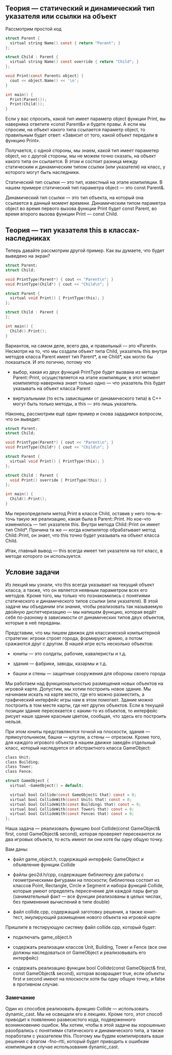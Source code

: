 ## Теория — статический и динамический тип указателя или ссылки на объект ##

Рассмотрим простой код

```objectivec
struct Parent {
  virtual string Name() const { return "Parent"; }
};

struct Child : Parent {
  virtual string Name() const override { return "Child"; }
};

void Print(const Parent& object) {
  cout << object.Name() << '\n';
}

int main() {
  Print(Parent());
  Print(Child());
}
```

Если у вас спросить, какой тип имеет параметр object функции Print, вы наверняка ответите «const Parent&» и будете правы. А если мы спросим, на объект какого типа ссылается параметр object, то правильным будет ответ: «Зависит от того, какой объект передали в функцию Print».

Получается, с одной стороны, мы знаем, какой тип имеет параметер object, но с другой стороны, мы не можем точно сказать, на объект какого типа он ссылается. В этом и состоит разница между статическим и динамическим типом ссылки (или указателя) на класс, у которого могут быть наследники.

Статический тип ссылки — это тип, известный на этапе компиляции. В нашем примере статический тип параметра object — это const Parent&.

Динамический тип ссылки — это тип объекта, на который она ссылается в данный момент времени. Динамическим типом параметра object во время первого вызова функции Print будет const Parent, во время второго вызова функции Print — const Child.

## Теория — тип указателя this в классах-наследниках ##

Теперь давайте рассмотрим другой пример. Как вы думаете, что будет выведено на экран?
```objectivec
struct Parent;
struct Child;

void PrintType(Parent*) { cout << "Parent\n"; }
void PrintType(Child*) { cout << "Child\n"; }

struct Parent {
  virtual void Print() { PrintType(this); }
};

struct Child : Parent {
};

int main() {
  Child().Print();
}
```

Вариантов, на самом деле, всего два, и правильный — это «Parent». Несмотря на то, что мы создали объект типа Child, указатель this внутри методов класса Parent имеет тип Parent*, а не Child*, как могло бы показаться. И это логично, потому что

 - выбор, какая из двух функций PrintType будет вызвана из метода Parent::Print, осуществляется на этапе компиляции; в этот момент компилятор наверняка знает только одно — что указатель this будет указывать на объект класса Parent

 - виртуальными (то есть зависящими от динамического типа) в C++ могут быть только методы, а this — это лишь указатель.

Наконец, рассмотрим ещё один пример и снова зададимся вопросом, что он выведет:
```objectivec
struct Parent;
struct Child;

void PrintType(Parent*) { cout << "Parent\n"; }
void PrintType(Child*) { cout << "Child\n"; }

struct Parent {
  virtual void Print() { PrintType(this); }
};

struct Child : Parent {
  void Print() override { PrintType(this); }
};

int main() {
  Child().Print();
}
```
Мы переопределили метод Print в классе Child, оставив у него точь-в-точь такую же реализацию, какая была в Parent::Print. Но кое-что изменилось — тип указателя this. Внутри метода Child::Print он имеет тип Child*. Причина та же — когда компилятор обрабатывает метод Child::Print, он знает, что this точно будет указывать на объект класса Child.

Итак, главный вывод — this всегда имеет тип указателя на тот класс, в методе которого он используется.

## Условие задачи ##
Из лекций мы узнали, что this всегда указывает на текущий объект класса, а также, что он является неявным параметром всех его методов. Кроме того, мы только что познакомились с понятиями статического и динамического типов ссылки (или указателя). В этой задаче мы объединим эти знания, чтобы реализовать так называемую двойную диспетчеризацию — мы напишем функцию, которая ведёт себя по-разному в зависимости от динамических типов двух объектов, которые в неё переданы.

Представим, что мы пишем движок для классической компьютерной стратегии: игроки строят города, формируют армию, а потом сражаются друг с другом. В нашей игре есть несколько объектов:

 - юниты — это солдаты, рабочие, кавалеристы и т.д.

 - здания — фабрики, заводы, казармы и т.д.

 - башни и стены — защитные сооружения для обороны своего города

Мы работаем над функциональностью размещения новых объектов на игровой карте. Допустим, мы хотим построить новое здание. Мы начинаем искать на карте место, где его можно разместить, а графический интерфейс игры нам в этом помогает. Здание можно построить в том месте карты, где нет других объектов. Если в текущей позиции здание пересекается с каким-то из объектов, то интерфейс рисует наше здание красным цветом, сообщая, что здесь его построить нельзя.

При этом юниты представляются точкой на плоскости, здания — прямоугольником, башни — кругом, а стены — отрезком. Кроме того, для каждого игрового объекта в нашем движке заведён отдельный класс, который наследуется от абстрактного класса GameObject:

```objectivec
class Unit;
class Building;
class Tower;
class Fence;

struct GameObject {
  virtual ~GameObject() = default;

  virtual bool Collide(const GameObject& that) const = 0;
  virtual bool CollideWith(const Unit& that) const = 0;
  virtual bool CollideWith(const Building& that) const = 0;
  virtual bool CollideWith(const Tower& that) const = 0;
  virtual bool CollideWith(const Fence& that) const = 0;
};
```
Наша задача — реализовать функцию bool Collide(const GameObject& first, const GameObject& second), которая проверяет пересекаются ли два игровых объекта, то есть имеют ли они хотя бы одну общую точку.

Вам даны:

 - файл game_object.h, содержащий интерфейс GameObject и объявление функции Collide

 - файлы geo2d.h/cpp, содержащие библиотеку для работы с геометрическими фигурами на плоскости; библиотека состоит из классов Point, Rectangle, Circle и Segment и набора функций Collide, которые умеют определять пересечение для каждой пары фигур (занимательный факт — все функции реализованы в целых числах, без применения вычислений в типе double)

 - файл collide.cpp, содержащий заготовку решения, а также юнит-тест, эмулирующий размещение нового объекта на игровой карте

Пришлите в тестирующую систему файл collide.cpp, который будет:

 - подключать game_object.h

 - содержать реализации классов Unit, Building, Tower и Fence (все они должны наследоваться от GameObject и реализовывать его интерфейс)

 - содержать реализацию функции bool Collide(const GameObject& first, const GameObject& second), которая возвращает true, если объекты first и second имеют на плоскости хотя бы одну общую точку, и false в противном случае.

### Замечание ###
Один из способов реализовать функцию Collide — использовать dynamic_cast. Мы не освещали его в лекциях. Кроме того, этот способ приводит к появлению развесистого кода, подверженного возникновению ошибок. Мы хотим, чтобы в этой задаче вы хорошенько разобрались с понятиями статического и динамического типа, а также поработали с указателем this. Поэтому мы будем компилировать ваши решения с флагом -fno-rtti, который будет приводить к ошибкам компиляции в случае использования dynamic_cast.

